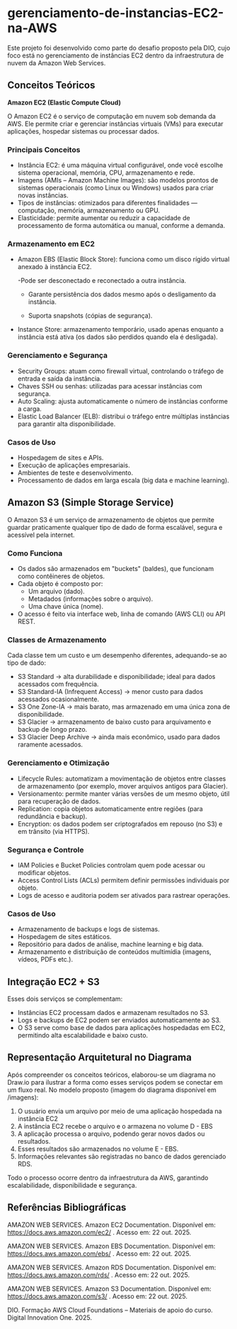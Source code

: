 ﻿# gerenciamento-de-instancias-EC2-na-AWS

Este projeto foi desenvolvido como parte do desafio proposto pela DIO, cujo foco está no gerenciamento de instâncias EC2 dentro da infraestrutura de nuvem da Amazon Web Services. 


## Conceitos Teóricos

**Amazon EC2 (Elastic Compute Cloud)**

O Amazon EC2 é o serviço de computação em nuvem sob demanda da AWS. Ele permite criar e gerenciar instâncias virtuais (VMs) para executar aplicações, hospedar sistemas ou processar dados.

### Principais Conceitos

- Instância EC2: é uma máquina virtual configurável, onde você escolhe sistema operacional, memória, CPU, armazenamento e rede.
- Imagens (AMIs – Amazon Machine Images): são modelos prontos de sistemas operacionais (como Linux ou Windows) usados para criar novas instâncias.
- Tipos de instâncias: otimizados para diferentes finalidades — computação, memória, armazenamento ou GPU.
- Elasticidade: permite aumentar ou reduzir a capacidade de processamento de forma automática ou manual, conforme a demanda.

### Armazenamento em EC2

- Amazon EBS (Elastic Block Store): funciona como um disco rígido virtual anexado à instância EC2.

     -Pode ser desconectado e reconectado a outra instância.

    - Garante persistência dos dados mesmo após o desligamento da instância.

    - Suporta snapshots (cópias de segurança).

- Instance Store: armazenamento temporário, usado apenas enquanto a instância está ativa (os dados são perdidos quando ela é desligada).

### Gerenciamento e Segurança

- Security Groups: atuam como firewall virtual, controlando o tráfego de entrada e saída da instância.
- Chaves SSH ou senhas: utilizadas para acessar instâncias com segurança.
- Auto Scaling: ajusta automaticamente o número de instâncias conforme a carga.
- Elastic Load Balancer (ELB): distribui o tráfego entre múltiplas instâncias para garantir alta disponibilidade.

### Casos de Uso

- Hospedagem de sites e APIs.
- Execução de aplicações empresariais.
- Ambientes de teste e desenvolvimento.
- Processamento de dados em larga escala (big data e machine learning).

## Amazon S3 (Simple Storage Service)

O Amazon S3 é um serviço de armazenamento de objetos que permite guardar praticamente qualquer tipo de dado de forma escalável, segura e acessível pela internet.

### Como Funciona

- Os dados são armazenados em "buckets" (baldes), que funcionam como contêineres de objetos.
- Cada objeto é composto por:
    - Um arquivo (dado).
    - Metadados (informações sobre o arquivo).
    - Uma chave única (nome).
- O acesso é feito via interface web, linha de comando (AWS CLI) ou API REST.

### Classes de Armazenamento

Cada classe tem um custo e um desempenho diferentes, adequando-se ao tipo de dado:

- S3 Standard → alta durabilidade e disponibilidade; ideal para dados acessados com frequência.
- S3 Standard-IA (Infrequent Access) → menor custo para dados acessados ocasionalmente.
- S3 One Zone-IA → mais barato, mas armazenado em uma única zona de disponibilidade.
- S3 Glacier → armazenamento de baixo custo para arquivamento e backup de longo prazo.
- S3 Glacier Deep Archive → ainda mais econômico, usado para dados raramente acessados.

### Gerenciamento e Otimização

- Lifecycle Rules: automatizam a movimentação de objetos entre classes de armazenamento (por exemplo, mover arquivos antigos para Glacier).
- Versionamento: permite manter várias versões de um mesmo objeto, útil para recuperação de dados.
- Replication: copia objetos automaticamente entre regiões (para redundância e backup).
- Encryption: os dados podem ser criptografados em repouso (no S3) e em trânsito (via HTTPS).

### Segurança e Controle

- IAM Policies e Bucket Policies controlam quem pode acessar ou modificar objetos.
- Access Control Lists (ACLs) permitem definir permissões individuais por objeto.
- Logs de acesso e auditoria podem ser ativados para rastrear operações.

### Casos de Uso

- Armazenamento de backups e logs de sistemas.
- Hospedagem de sites estáticos.
- Repositório para dados de análise, machine learning e big data.
- Armazenamento e distribuição de conteúdos multimídia (imagens, vídeos, PDFs etc.).

## Integração EC2 + S3

Esses dois serviços se complementam:
- Instâncias EC2 processam dados e armazenam resultados no S3.
- Logs e backups de EC2 podem ser enviados automaticamente ao S3.
- O S3 serve como base de dados para aplicações hospedadas em EC2, permitindo alta escalabilidade e baixo custo.

## Representação Arquitetural no Diagrama

Após compreender os conceitos teóricos, elaborou-se um diagrama no Draw.io para ilustrar a forma como esses serviços podem se conectar em um fluxo real.
No modelo proposto (imagem do diagrama disponível em /imagens):

1. O usuário envia um arquivo por meio de uma aplicação hospedada na instância EC2
2. A instância EC2 recebe o arquivo e o armazena no volume D - EBS
3. A aplicação processa o arquivo, podendo gerar novos dados ou resultados.
4. Esses resultados são armazenados no volume E - EBS.
5. Informações relevantes são registradas no banco de dados gerenciado RDS.

Todo o processo ocorre dentro da infraestrutura da AWS, garantindo escalabilidade, disponibilidade e segurança.


## Referências Bibliográficas

AMAZON WEB SERVICES. Amazon EC2 Documentation. Disponível em: https://docs.aws.amazon.com/ec2/
. Acesso em: 22 out. 2025.

AMAZON WEB SERVICES. Amazon EBS Documentation. Disponível em: https://docs.aws.amazon.com/ebs/
. Acesso em: 22 out. 2025.

AMAZON WEB SERVICES. Amazon RDS Documentation. Disponível em: https://docs.aws.amazon.com/rds/
. Acesso em: 22 out. 2025.

AMAZON WEB SERVICES. Amazon S3 Documentation. Disponível em: https://docs.aws.amazon.com/s3/
. Acesso em: 22 out. 2025.

DIO. Formação AWS Cloud Foundations – Materiais de apoio do curso. Digital Innovation One. 2025.




